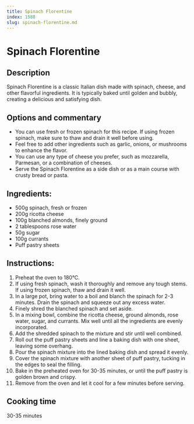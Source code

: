 ```yaml
---
title: Spinach Florentine
index: 1588
slug: spinach-florentine.md
---
```


# Spinach Florentine

## Description
Spinach Florentine is a classic Italian dish made with spinach, cheese, and other flavorful ingredients. It is typically baked until golden and bubbly, creating a delicious and satisfying dish.

## Options and commentary
- You can use fresh or frozen spinach for this recipe. If using frozen spinach, make sure to thaw and drain it well before using.
- Feel free to add other ingredients such as garlic, onions, or mushrooms to enhance the flavor.
- You can use any type of cheese you prefer, such as mozzarella, Parmesan, or a combination of cheeses.
- Serve the Spinach Florentine as a side dish or as a main course with crusty bread or pasta.

## Ingredients:
- 500g spinach, fresh or frozen
- 200g ricotta cheese
- 100g blanched almonds, finely ground
- 2 tablespoons rose water
- 50g sugar
- 100g currants
- Puff pastry sheets

## Instructions:
1. Preheat the oven to 180°C.
2. If using fresh spinach, wash it thoroughly and remove any tough stems. If using frozen spinach, thaw and drain it well.
3. In a large pot, bring water to a boil and blanch the spinach for 2-3 minutes. Drain the spinach and squeeze out any excess water.
4. Finely shred the blanched spinach and set aside.
5. In a mixing bowl, combine the ricotta cheese, ground almonds, rose water, sugar, and currants. Mix well until all the ingredients are evenly incorporated.
6. Add the shredded spinach to the mixture and stir until well combined.
7. Roll out the puff pastry sheets and line a baking dish with one sheet, leaving some overhang.
8. Pour the spinach mixture into the lined baking dish and spread it evenly.
9. Cover the spinach mixture with another sheet of puff pastry, tucking in the edges to seal the filling.
10. Bake in the preheated oven for 30-35 minutes, or until the puff pastry is golden brown and crispy.
11. Remove from the oven and let it cool for a few minutes before serving.

## Cooking time
30-35 minutes